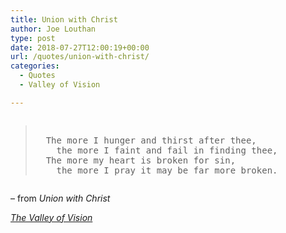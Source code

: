 ```yaml
---
title: Union with Christ
author: Joe Louthan
type: post
date: 2018-07-27T12:00:19+00:00
url: /quotes/union-with-christ/
categories:
  - Quotes
  - Valley of Vision

---
```

<pre><blockquote>
  The more I hunger and thirst after thee,
    the more I faint and fail in finding thee,
  The more my heart is broken for sin,
    the more I pray it may be far more broken.
</blockquote></pre>

&#8211; from _Union with Christ_
  
_<a href="https://www.amazon.com/dp/0851512283/ref=as_li_ss_til?tag=iamlipr-20&camp=0&creative=0&linkCode=as4&creativeASIN=0851512283&adid=0RV78G8G3F5B85VRF6EN&" target="_blank" rel="noopener">The Valley of Vision</a>_